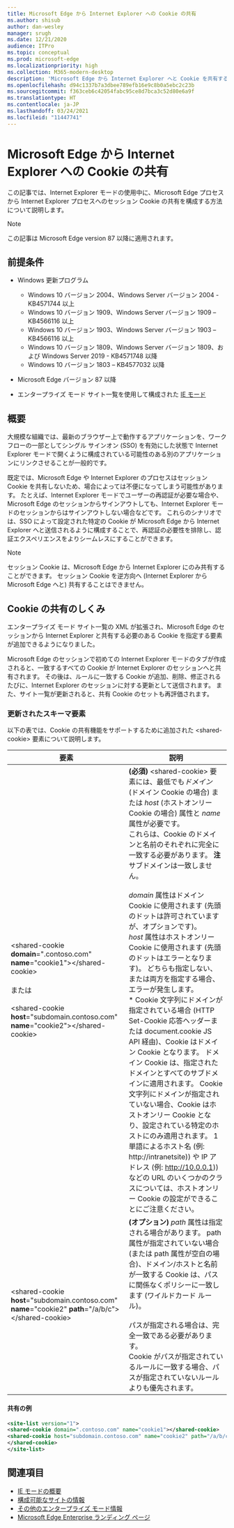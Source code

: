 ```yaml
---
title: Microsoft Edge から Internet Explorer への Cookie の共有
ms.author: shisub
author: dan-wesley
manager: srugh
ms.date: 12/21/2020
audience: ITPro
ms.topic: conceptual
ms.prod: microsoft-edge
ms.localizationpriority: high
ms.collection: M365-modern-desktop
description: 'Microsoft Edge から Internet Explorer へと Cookie を共有する方法 '
ms.openlocfilehash: d94c1337b7a3dbee789efb16e9c8b0a5ebc2c23b
ms.sourcegitcommit: f363ceb6c42054fabc95ce8d7bca3c52d80e6a9f
ms.translationtype: HT
ms.contentlocale: ja-JP
ms.lasthandoff: 03/24/2021
ms.locfileid: "11447741"
---
```

# <a name="cookie-sharing-from-microsoft-edge-to-internet-explorer"></a>Microsoft Edge から Internet Explorer への Cookie の共有

この記事では、Internet Explorer モードの使用中に、Microsoft Edge プロセスから Internet Explorer プロセスへのセッション Cookie の共有を構成する方法について説明します。

> [!NOTE]
> この記事は Microsoft Edge version 87 以降に適用されます。

## <a name="prerequisites"></a>前提条件

- Windows 更新プログラム

  - Windows 10 バージョン 2004、Windows Server バージョン 2004 - KB4571744 以上
  - Windows 10 バージョン 1909、Windows Server バージョン 1909 – KB4566116 以上
  - Windows 10 バージョン 1903、Windows Server バージョン 1903 – KB4566116 以上
  - Windows 10 バージョン 1809、Windows Server バージョン 1809、および Windows Server 2019 - KB4571748 以降
  - Windows 10 バージョン 1803 – KB4577032 以降

- Microsoft Edge バージョン 87 以降
- エンタープライズ モード サイト一覧を使用して構成された [IE モード](./edge-ie-mode.md) 

## <a name="overview"></a>概要

大規模な組織では、最新のブラウザー上で動作するアプリケーションを、ワークフローの一部としてシングル サインオン (SSO) を有効にした状態で Internet Explorer モードで開くように構成されている可能性のある別のアプリケーションにリンクさせることが一般的です。

既定では、Microsoft Edge や Internet Explorer のプロセスはセッション Cookie を共有しないため、場合によっては不便になってしまう可能性があります。 たとえば、Internet Explorer モードでユーザーの再認証が必要な場合や、Microsoft Edge のセッションからサインアウトしても、Internet Explorer モードのセッションからはサインアウトしない場合などです。 これらのシナリオでは、SSO によって設定された特定の Cookie が Microsoft Edge から Internet Explorer へと送信されるように構成することで、再認証の必要性を排除し、認証エクスペリエンスをよりシームレスにすることができます。

> [!NOTE]
> セッション Cookie は、Microsoft Edge から Internet Explorer にのみ共有することができます。 セッション Cookie を逆方向へ (Internet Explorer から Microsoft Edge へと) 共有することはできません。

## <a name="how-cookie-sharing-works"></a>Cookie の共有のしくみ

エンタープライズ モード サイト一覧の XML が拡張され、Microsoft Edge のセッションから Internet Explorer と共有する必要のある Cookie を指定する要素が追加できるようになりました。  

Microsoft Edge のセッションで初めての Internet Explorer モードのタブが作成されると、一致するすべての Cookie が Internet Explorer のセッションへと共有されます。 その後は、ルールに一致する Cookie が追加、削除、修正されるたびに、Internet Explorer のセッションに対する更新として送信されます。 また、サイト一覧が更新されると、共有 Cookie のセットも再評価されます。

### <a name="updated-schema-elements"></a>更新されたスキーマ要素

以下の表では、Cookie の共有機能をサポートするために追加された \<shared-cookie\> 要素について説明します。

| 要素| 説明 |
|-|-|
| \<shared-cookie **domain**=".contoso.com" **name**="cookie1"\>\</shared-cookie\><br><br>または<br><br>\<shared-cookie **host**="subdomain.contoso.com" **name**="cookie2"\>\</shared-cookie\>   |**(必須)** \<shared-cookie\> 要素には、最低でも*ドメイン* (ドメイン Cookie の場合) または *host* (ホストオンリー Cookie の場合) 属性と *name* 属性が必要です。<br>これらは、Cookie のドメインと名前のそれぞれに完全に一致する必要があります。 **注** サブドメインは一致しません。<br><br>*domain* 属性はドメイン Cookie に使用されます (先頭のドットは許可されていますが、オプションです)。<br>*host* 属性はホストオンリー Cookie に使用されます (先頭のドットはエラーとなります)。 どちらも指定しない、または両方を指定する場合、エラーが発生します。<br>* Cookie 文字列にドメインが指定されている場合 (HTTP Set-Cookie 応答ヘッダーまたは document.cookie JS API 経由)、Cookie はドメイン Cookie となります。 ドメイン Cookie は、指定されたドメインとすべてのサブドメインに適用されます。 Cookie 文字列にドメインが指定されていない場合、Cookie はホストオンリー Cookie となり、設定されている特定のホストにのみ適用されます。 1 単語によるホスト名 (例: http://intranetsite)) や IP アドレス (例: http://10.0.0.1)) などの URL のいくつかのクラスについては、ホストオンリー Cookie の設定ができることにご注意ください。    |
| \<shared-cookie **host**="subdomain.contoso.com" **name**="cookie2" **path**="/a/b/c"\>\</shared-cookie\>  | **(オプション)** *path* 属性は指定される場合があります。 path 属性が指定されていない場合 (または path 属性が空白の場合)、ドメイン/ホストと名前が一致する Cookie は、パスに関係なくポリシーに一致します (ワイルドカード ルール)。<br><br>パスが指定される場合は、完全一致である必要があります。<br>Cookie がパスが指定されているルールに一致する場合、パスが指定されていないルールよりも優先されます。 |

#### <a name="sharing-example"></a>共有の例

```xml
<site-list version="1">
<shared-cookie domain=".contoso.com" name="cookie1"></shared-cookie> 
<shared-cookie host="subdomain.contoso.com" name="cookie2" path="/a/b/c">
</shared-cookie>
</site-list>
```

## <a name="see-also"></a>関連項目

- [IE モードの概要](./edge-ie-mode.md)
- [構成可能なサイトの情報](./edge-learnmore-configurable-sites-ie-mode.md)
- [その他のエンタープライズ モード情報](/internet-explorer/ie11-deploy-guide/enterprise-mode-overview-for-ie11)
- [Microsoft Edge Enterprise ランディング ページ](https://aka.ms/EdgeEnterprise)